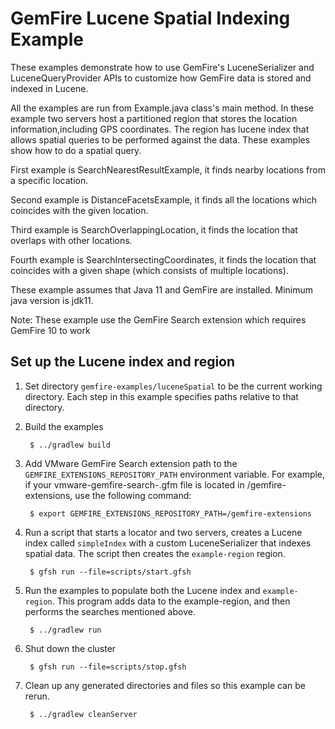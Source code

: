 <!--
  ~ Copyright (c) VMware, Inc. 2023. All rights reserved.
  ~ SPDX-License-Identifier: Apache-2.0
  -->
<!--
Licensed to the Apache Software Foundation (ASF) under one or more
contributor license agreements.  See the NOTICE file distributed with
this work for additional information regarding copyright ownership.
The ASF licenses this file to You under the Apache License, Version 2.0
(the "License"); you may not use this file except in compliance with
the License.  You may obtain a copy of the License at

     http://www.apache.org/licenses/LICENSE-2.0

Unless required by applicable law or agreed to in writing, software
distributed under the License is distributed on an "AS IS" BASIS,
WITHOUT WARRANTIES OR CONDITIONS OF ANY KIND, either express or implied.
See the License for the specific language governing permissions and
limitations under the License.
-->

# GemFire Lucene Spatial Indexing Example

These examples demonstrate how to use GemFire's LuceneSerializer and LuceneQueryProvider APIs
to customize how GemFire data is stored and indexed in Lucene.

All the examples are run from Example.java class's main method. In these example two servers host a partitioned region that stores the location information,including GPS coordinates. The region has lucene index that allows spatial queries to be performed against the data. These examples show how to do a spatial query.

First example is SearchNearestResultExample, it finds nearby locations from a specific location.

Second example is DistanceFacetsExample, it finds all the locations which coincides with the given location. 

Third example is SearchOverlappingLocation, it finds the location that overlaps with other locations.

Fourth example is SearchIntersectingCoordinates, it finds the location that coincides with a given shape (which consists of multiple locations). 

These example assumes that Java 11 and GemFire are installed. Minimum java version is jdk11. 

Note: These example use the GemFire Search extension which requires GemFire 10 to work

## Set up the Lucene index and region
1. Set directory ```gemfire-examples/luceneSpatial``` to be the current working directory.
Each step in this example specifies paths relative to that directory.

2. Build the examples

        $ ../gradlew build

3. Add VMware GemFire Search extension path to the `GEMFIRE_EXTENSIONS_REPOSITORY_PATH` environment
   variable. For example, if your vmware-gemfire-search-<version>.gfm file is located in
   /gemfire-extensions, use the following command:

        $ export GEMFIRE_EXTENSIONS_REPOSITORY_PATH=/gemfire-extensions

4. Run a script that starts a locator and two servers, creates a Lucene index called ```simpleIndex``` with a custom LuceneSerializer that indexes spatial data. The script
then creates the ```example-region``` region.

        $ gfsh run --file=scripts/start.gfsh

5. Run the examples to populate both the Lucene index and `example-region`. This program adds data to the example-region, and then performs the searches mentioned above.

        $ ../gradlew run


6. Shut down the cluster

        $ gfsh run --file=scripts/stop.gfsh

7. Clean up any generated directories and files so this example can be rerun.
    
        $ ../gradlew cleanServer

